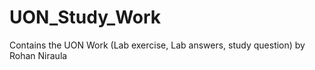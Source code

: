 # UON_Study_Work
Contains the UON Work (Lab exercise, Lab answers, study question) by Rohan Niraula
